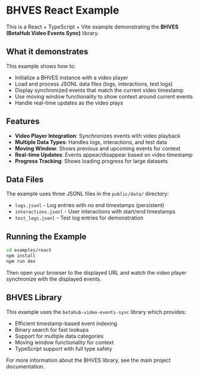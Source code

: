 # BHVES React Example

This is a React + TypeScript + Vite example demonstrating the **BHVES (BetaHub Video Events Sync)** library.

## What it demonstrates

This example shows how to:

- Initialize a BHVES instance with a video player
- Load and process JSONL data files (logs, interactions, test logs)
- Display synchronized events that match the current video timestamp
- Use moving window functionality to show context around current events
- Handle real-time updates as the video plays

## Features

- **Video Player Integration**: Synchronizes events with video playback
- **Multiple Data Types**: Handles logs, interactions, and test data
- **Moving Window**: Shows previous and upcoming events for context
- **Real-time Updates**: Events appear/disappear based on video timestamp
- **Progress Tracking**: Shows loading progress for large datasets

## Data Files

The example uses three JSONL files in the `public/data/` directory:
- `logs.jsonl` - Log entries with no end timestamps (persistent)
- `interactions.jsonl` - User interactions with start/end timestamps
- `test_logs.jsonl` - Test log entries for demonstration

## Running the Example

```bash
cd examples/react
npm install
npm run dev
```

Then open your browser to the displayed URL and watch the video player synchronize with the displayed events.

## BHVES Library

This example uses the `betahub-video-events-sync` library which provides:
- Efficient timestamp-based event indexing
- Binary search for fast lookups
- Support for multiple data categories
- Moving window functionality for context
- TypeScript support with full type safety

For more information about the BHVES library, see the main project documentation.
